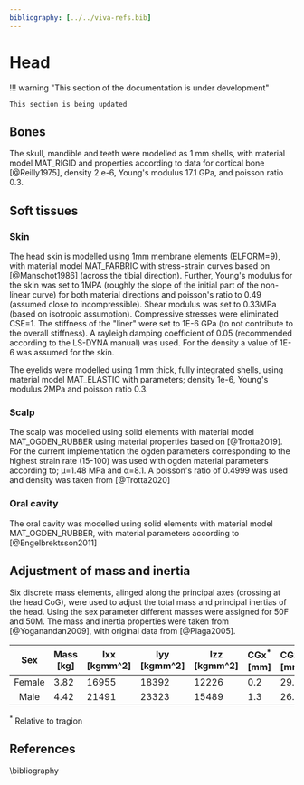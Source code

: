 ```yaml
---
bibliography: [../../viva-refs.bib]
---
```

# Head

!!! warning "This section of the documentation is under development"
    
    This section is being updated

## Bones
The skull, mandible and teeth were modelled as 1 mm shells, with material model MAT_RIGID and properties according to data for cortical bone [@Reilly1975], density 2.e-6, Young's modulus 17.1 GPa, and poisson ratio 0.3.

## Soft tissues
### Skin
The head skin is modelled using 1mm membrane elements (ELFORM=9), with material model MAT_FARBRIC with stress-strain curves based on [@Manschot1986] (across the tibial direction). Further, Young's modulus for the skin was set to 1MPA (roughly the slope of the initial part of the non-linear curve) for both material directions and poisson's ratio to 0.49 (assumed close to incompressible). Shear modulus was set to 0.33MPa (based on isotropic assumption). Compressive stresses were eliminated CSE=1. The stiffness of the "liner" were set to 1E-6 GPa (to not contribute to the overall stiffness). A rayleigh damping coefficient of 0.05 (recommended according to the LS-DYNA manual) was used. For the density a value of 1E-6 was assumed for the skin.

The eyelids were modelled using 1 mm thick, fully integrated shells, using material model MAT_ELASTIC with parameters; density 1e-6, Young's modulus 2MPa and poisson ratio 0.3.
### Scalp
The scalp was modelled using solid elements with material model MAT_OGDEN_RUBBER using material properties based on [@Trotta2019]. For the current implementation the ogden parameters corresponding to the highest strain rate (15-100) was used with ogden material parameters according to; μ=1.48 MPa and α=8.1. A poisson's ratio of 0.4999 was used and density was taken from [@Trotta2020]

### Oral cavity
The oral cavity was modelled using solid elements with material model MAT_OGDEN_RUBBER, with material parameters according to [@Engelbrektsson2011]
## Adjustment of mass and inertia
Six discrete mass elements, alinged along the principal axes (crossing at the head CoG), were used to adjust the total mass and principal inertias of the head. Using the sex parameter different masses were assigned for 50F and 50M. The mass and inertia properties were taken from [@Yoganandan2009], with original data from [@Plaga2005].

|  Sex   | Mass [kg] | Ixx [kgmm^2] | Iyy [kgmm^2] | Izz [kgmm^2] | CGx<sup>*</sup> [mm] | CGz<sup>*</sup> [mm] |
|:------:|-----------|--------------|--------------|--------------|-----------|-----------|
| Female | 3.82      | 16955        | 18392        | 12226        | 0.2       | 29.1      |
|  Male  | 4.42      | 21491        | 23323        | 15489        | 1.3       | 26.4      |

<sup>*</sup> Relative to tragion



## References
\bibliography

